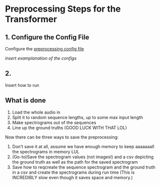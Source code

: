# Preprocessing Steps for the Transformer

## 1. Configure the Config File 
Configure the [preprocessing config file](/Transformer/configs/preprocess_config.yaml)

_insert examplanation of the configs_

## 2.
Insert how to run



## What is done

1. Load the whole audio in
2. Split it to random sequence lengths, up to some max input length
3. Make spectrograms out of the sequences
4. Line up the ground truths (GOOD LUCK WITH THAT LOL)

Now there can be three ways to save the preprocessing:
1. Don't save it at all, assume we have enough memory to keep aaaaaaall the spectrograms in memory LUL
2. (Go-to)Save the spectrogram values (not images!) and a csv depicting the ground truth as well as the path for the saved spectrogram 
3. Save how to reqcreate the sequence spectrogram and the ground truth in a csv and create the spectrograms during run time (This is INCREDIBLY slow even though it saves space and memory.)






